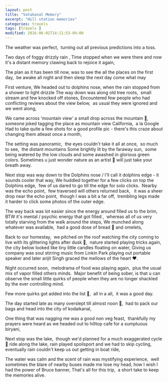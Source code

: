 ```yaml
---
layout: post
title: "Vatakanal Memory"
excerpt: "Hill station memories"
categories: travels
tags: [travels ]
modified: 2016-06-01T14:11:53-04:00
---
```

The weather was perfect,  turning out all previous predictions into a toss.

Two days of foggy drizzly rain , Time stopped when we were there and now it's a distant memory clawing back to rejoice it again,

The plan as it has been till now, was to see the all the places on the first day,  be awake all night and then sleep the next day come what may

First venture, We headed out to dolphins nose, when the rain stopped from a shower to light drizzle
The way down was along old tree roots,  small stream and few knocked off stones,
Encountered few people who had conflicting reviews about the view below,  as usual they were ignored and we went along,


We came across 'mountain view' a small drop across the mountain ,  someone joked tagging the place as mountain view California,  a la Google
Had to take quite a few shots for a good profile pic - there's this craze about changing them atleast once a month,

The setting was panoramic,  the eyes couldn't take it all at once,  so much to see,  the distant mountains
Some brightly lit by the faraway sun,  some being watered by the low clouds and some awashed in glorious green colors. Sometimes u just wonder nature as an artist  will just take your breath away.


Next stop was way down to the Dolphins nose / I'll call it dolphins edge - it sounds cooler that way,
We huddled together for a few clicks on top the Dolphins edge,  few of us dared to go till the edge for solo clicks.  Nearby was the echo point,  few traversed will others returned back,   it was a sheer drop near the echo point,  though I was a bit a far off,  trembling legs made it harder to click some photos of the outer edge.

The way back was lot easier since the energy around filled us to the brim, 
BTW it's mental / psychic energy that got filled ,  whereas all of us very totally starving from the walk around the steps,
We munched along whatever was available,  had a good dose of bread  and omelets,


Back to our homestay,  we pitched on the roof watching the city coming to live with its glittering lights after dusk ,  nature started playing tricks again,  the city below looked like tiny little candles floating on water, Giving us company was soul stirring music from Linkin Park playing out portable speaker and later arijit Singh graced the mellows of the heart ♥.

Night occurred soon,  melodrama of food was playing again,  plus the usual mix of vapor filled others minds.  Major benefit of being sober, is that u can observe the small little quirks of people when they are no longer shackled by the ever controlling mind.

Few more quirks got added into the list ,  all in a all,  it was a good day.


The day started late as many overslept till almost noon ,  had to pack our bags and head into the city of kodaikanal,

One thing that was nagging me was a good non veg feast,  thankfully my prayers were heard as we headed out to hilltop cafe for a sumptuous biryani,

Next stop was the lake,  though we'd planned for a much exaggerated cycle  ride along the lake, rain played spoilsport and we had to skip cycling,   eventually rain couldn't keep us out getting in boat ride,

The water was calm and the scent of rain was mystifying experience,  well sometimes the blare of nearby buses made me lose my head, how I wish I had the power of Bruce banner,
That's all for this trip,  a short take to keep the memories alive.
